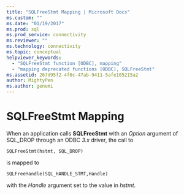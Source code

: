 ```yaml
---
title: "SQLFreeStmt Mapping | Microsoft Docs"
ms.custom: ""
ms.date: "01/19/2017"
ms.prod: sql
ms.prod_service: connectivity
ms.reviewer: ""
ms.technology: connectivity
ms.topic: conceptual
helpviewer_keywords: 
  - "SQLFreeStmt function [ODBC], mapping"
  - "mapping deprecated functions [ODBC], SQLFreeStmt"
ms.assetid: 267d95f2-4f0c-47ab-9411-5afe105215a2
author: MightyPen
ms.author: genemi
---
```

# SQLFreeStmt Mapping
When an application calls **SQLFreeStmt** with an *Option* argument of SQL_DROP through an ODBC *3.x* driver, the call to  
  
```  
SQLFreeStmt(hstmt, SQL_DROP)   
```  
  
 is mapped to  
  
```  
SQLFreeHandle(SQL_HANDLE_STMT,Handle)  
```  
  
 with the *Handle* argument set to the value in *hstmt*.
